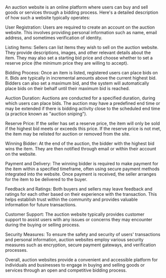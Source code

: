 An auction website is an online platform where users can buy and sell goods or services through a bidding process. Here's a detailed description of how such a website typically operates:

User Registration: Users are required to create an account on the auction website. This involves providing personal information such as name, email address, and sometimes verification of identity.

Listing Items: Sellers can list items they wish to sell on the auction website. They provide descriptions, images, and other relevant details about the item. They may also set a starting bid price and choose whether to set a reserve price (the minimum price they are willing to accept).

Bidding Process: Once an item is listed, registered users can place bids on it. Bids are typically in incremental amounts above the current highest bid. Bidders can also set a maximum bid, and the system will automatically place bids on their behalf until their maximum bid is reached.

Auction Duration: Auctions are conducted for a specified duration, during which users can place bids. The auction may have a predefined end time or may be extended if there is bidding activity close to the scheduled end time (a practice known as "auction sniping").

Reserve Price: If the seller has set a reserve price, the item will only be sold if the highest bid meets or exceeds this price. If the reserve price is not met, the item may be relisted for auction or removed from the site.

Winning Bidder: At the end of the auction, the bidder with the highest bid wins the item. They are then notified through email or within their account on the website.

Payment and Delivery: The winning bidder is required to make payment for the item within a specified timeframe, often using secure payment methods integrated into the website. Once payment is received, the seller arranges for the item to be delivered to the buyer.

Feedback and Ratings: Both buyers and sellers may leave feedback and ratings for each other based on their experience with the transaction. This helps establish trust within the community and provides valuable information for future transactions.

Customer Support: The auction website typically provides customer support to assist users with any issues or concerns they may encounter during the buying or selling process.

Security Measures: To ensure the safety and security of users' transactions and personal information, auction websites employ various security measures such as encryption, secure payment gateways, and verification processes.

Overall, auction websites provide a convenient and accessible platform for individuals and businesses to engage in buying and selling goods or services through an open and competitive bidding process.






